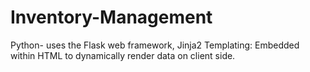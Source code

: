 # Inventory-Management
Python- uses the Flask web framework, Jinja2 Templating: Embedded within HTML to dynamically render data on client side.

